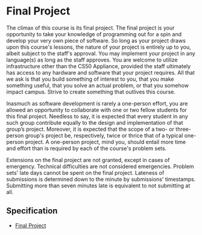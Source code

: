 # Final Project

The climax of this course is its final project. The final project is your
opportunity to take your knowledge of programming out for a spin and develop
your very own piece of software. So long as your project draws upon this
course's lessons, the nature of your project is entirely up to you, albeit
subject to the staff's approval. You may implement your project in any
language(s) as long as the staff approves. You are welcome to utilize
infrastructure other than the CS50 Appliance, provided the staff ultimately
has access to any hardware and software that your project requires. All that
we ask is that you build something of interest to you, that you make something
useful, that you solve an actual problem, or that you somehow impact campus.
Strive to create something that outlives this course.

Inasmuch as software development is rarely a one-person effort, you are
allowed an opportunity to collaborate with one or two fellow students for this
final project. Needless to say, it is expected that every student in any such
group contribute equally to the design and implementation of that group’s
project. Moreover, it is expected that the scope of a two- or three-person
group's project be, respectively, twice or thrice that of a typical one-person
project. A one-person project, mind you, should entail more time and effort
than is required by each of the course's problem sets.

Extensions on the final project are not granted, except in cases of emergency.
Technical difficulties are not considered emergencies. Problem sets' late days
cannot be spent on the final project. Lateness of submissions is determined
down to the minute by submissions' timestamps. Submitting more than seven
minutes late is equivalent to not submitting at all.

## Specification

* [Final Project](ftp://anonymous@ftp.cs50.net/cdn.cs50.net/2011/fall/projects/project.pdf)
